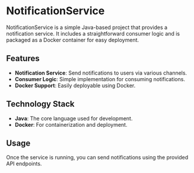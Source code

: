 # NotificationService
NotificationService is a simple Java-based project that provides a notification service. It includes a straightforward consumer logic and is packaged as a Docker container for easy deployment.

## Features
- **Notification Service**: Send notifications to users via various channels.
- **Consumer Logic**: Simple implementation for consuming notifications.
- **Docker Support**: Easily deployable using Docker.

## Technology Stack
- **Java**: The core language used for development.
- **Docker**: For containerization and deployment.

## Usage
Once the service is running, you can send notifications using the provided API endpoints.

